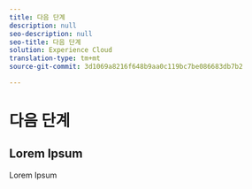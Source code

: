 ```yaml
---
title: 다음 단계
description: null
seo-description: null
seo-title: 다음 단계
solution: Experience Cloud
translation-type: tm+mt
source-git-commit: 3d1069a8216f648b9aa0c119bc7be086683db7b2

---
```



# 다음 단계

## Lorem Ipsum

Lorem Ipsum
